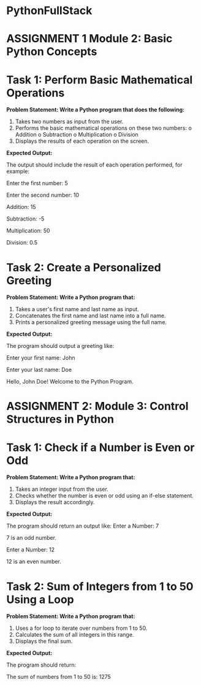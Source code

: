 # PythonFullStack

# ASSIGNMENT 1  Module 2: Basic Python Concepts

# Task 1: Perform Basic Mathematical Operations
**Problem Statement: Write a Python program that does the following:**
1.  Takes two numbers as input from the user.
2.  Performs the basic mathematical operations on these two numbers:
o	Addition
o	Subtraction
o	Multiplication
o	Division
3.  Displays the results of each operation on the screen.
   
 **Expected Output:**
 
The output should include the result of each operation performed, for example:

  Enter the first number: 5

  Enter the second number: 10

  Addition: 15

  Subtraction: -5

  Multiplication: 50

 Division: 0.5

# Task 2: Create a Personalized Greeting
**Problem Statement: Write a Python program that:**
1.  Takes a user's first name and last name as input.
2.  Concatenates the first name and last name into a full name.
3.  Prints a personalized greeting message using the full name.
   
**Expected Output:**

The program should output a greeting like:

Enter your first name: John

Enter your last name: Doe

Hello, John Doe! Welcome to the Python Program.

# ASSIGNMENT 2: Module 3: Control Structures in Python
 
# Task 1: Check if a Number is Even or Odd
**Problem Statement:  Write a Python program that:**
1. 	Takes an integer input from the user.
2. 	Checks whether the number is even or odd using an if-else statement.
3. 	Displays the result accordingly.

**Expected Output:**

The program should return an output like:
Enter a Number: 7

7  is an odd number.

Enter a Number: 12

12  is an even number.

# Task 2: Sum of Integers from 1 to 50 Using a Loop
 
**Problem Statement: Write a Python program that:**
1.   Uses a for loop to iterate over numbers from 1 to 50.
2.   Calculates the sum of all integers in this range.
3.   Displays the final sum.
 
**Expected Output:**

The program should return:

The sum of numbers from 1 to 50 is:  1275
